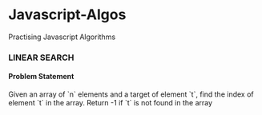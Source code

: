 # Javascript-Algos
Practising Javascript Algorithms

<h3>LINEAR SEARCH</h3>
<h4>Problem Statement</h4>
<p>Given an array of `n` elements and a target of element `t`, find the index of element `t` in the array. Return -1 if `t` is not found in the array</p>
